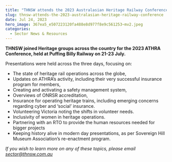 ```yaml
---
title: "THNSW attends the 2023 Australasian Heritage Railway Conference"
slug: thnsw-attends-the-2023-australasian-heritage-railway-conference
date: Jul 24, 2023
hero_image: 367ea5_e507223120fa488e8d977f8e9c561253~mv2.jpeg
categories:
  - Sector News & Resources
---
```



**THNSW joined Heritage groups across the country for the 2023 ATHRA Conference, held at Puffing Billy Railway on 21-23 July.**

Presentations were held across the three days, focusing on:

* The state of heritage rail operations across the globe,
* Updates on ATHRA’s activity, including their very successful insurance program for members,
* Creating and activating a safety management system,
* Overviews of ONRSR accreditation,
* Insurance for operating heritage trains, including emerging concerns regarding cyber and ‘social’ insurance.
* Volunteering Victoria noting the shifts in volunteer needs.
* Inclusivity of women in heritage operations.
* Partnering with an RTO to provide the human resources needed for bigger projects
* Keeping history alive in modern day presentations, as per Sovereign Hill Museum Association’s re-enactment program.

*If you wish to learn more on any of these topics, please email* [*sector@thnsw.com.au*](mailto:sector@thnsw.com.au)
